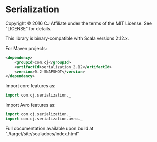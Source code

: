 # Serialization

Copyright © 2016 CJ Affiliate under the terms of the MIT License. See "LICENSE" for details.

This library is binary-compatible with Scala versions 2.12.x.

For Maven projects:

```xml
<dependency>
    <groupId>com.cj</groupId>
    <artifactId>serialization_2.12</artifactId>
    <version>0.2-SNAPSHOT</version>
</dependency>
```

Import core features as:

```scala
import com.cj.serialization._
```

Import Avro features as:

```scala
import com.cj.serialization._
import com.cj.serialization.avro._
```

Full documentation available upon build at "./target/site/scaladocs/index.html"
